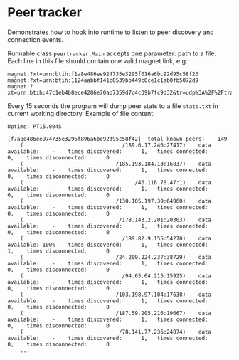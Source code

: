 # Peer tracker

Demonstrates how to hook into runtime to listen to peer discovery and connection events.

Runnable class `peertracker.Main` accepts one parameter: path to a file. Each line in this file should contain one valid magnet link, e.g.:

```
magnet:?xt=urn:btih:f1a8e486ee924735e3295f016a6bc92d95c58f23
magnet:?xt=urn:btih:1124aabbf141c0539bb449c0ce1c1ab0fb5072d9
magnet:?xt=urn:btih:47c1eb4b8ece4286e70ab7359d7c4c39b7fc9d32&tr=udp%3A%2F%2Ftracker.example.org%3A6969
```

Every 15 seconds the program will dump peer stats to a file `stats.txt` in current working directory. Example of file content:

```
Uptime: PT15.004S

[f7a8e486ee974735e3295f896a6bc92d95c58f42]	total known peers:    149
	(                               /189.6.17.246:27417)	data available:    -	times discovered:      1,	times connected:      0,	times disconnected:      0
	(                             /185.193.184.13:16837)	data available:    -	times discovered:      1,	times connected:      0,	times disconnected:      0
	(                                   /46.116.78.47:1)	data available:    -	times discovered:      1,	times connected:      0,	times disconnected:      0
	(                             /130.105.197.39:64960)	data available:    -	times discovered:      1,	times connected:      0,	times disconnected:      0
	(                              /178.143.2.201:20303)	data available:    -	times discovered:      1,	times connected:      0,	times disconnected:      0
	(                               /189.82.9.155:54270)	data available: 100%	times discovered:      1,	times connected:      1,	times disconnected:      0
	(                             /24.209.224.237:38729)	data available:    -	times discovered:      1,	times connected:      0,	times disconnected:      0
	(                               /94.65.64.215:15925)	data available:    -	times discovered:      1,	times connected:      0,	times disconnected:      0
	(                             /103.198.97.104:17638)	data available:    -	times discovered:      1,	times connected:      0,	times disconnected:      0
	(                             /187.59.205.216:19667)	data available:    -	times discovered:      1,	times connected:      0,	times disconnected:      0
	(                              /78.141.77.236:24874)	data available:    -	times discovered:      1,	times connected:      0,	times disconnected:      0
	...
```
